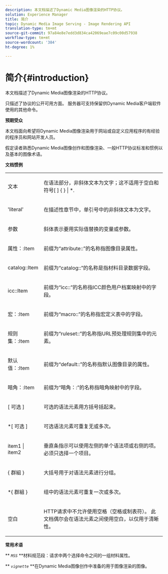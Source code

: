 ```yaml
---
description: 本文档描述了Dynamic Media图像渲染的HTTP协议。
solution: Experience Manager
title: 简介
topic: Dynamic Media Image Serving - Image Rendering API
translation-type: tm+mt
source-git-commit: 97a84e8e7edd3d834ca42069eae7c09c00d57938
workflow-type: tm+mt
source-wordcount: '384'
ht-degree: 1%

---
```



# 简介{#introduction}

本文档描述了Dynamic Media图像渲染的HTTP协议。

只描述了协议的公开可用方面。 服务器可支持保留供Dynamic Media客户端软件使用的其他命令。

**预期受众**

本文档面向希望将Dynamic Media图像渲染用于网站或自定义应用程序的有经验的程序员和网站开发人员。

假定读者熟悉Dynamic Media图像创作和图像渲染、一般HTTP协议标准和惯例以及基本的图像术语。

**文档惯例**

<table id="simpletable_E96BA470B3CE4266A9E6ED0440A56C40"> 
 <tr class="strow"> 
  <td class="stentry"> <p>文本 </p> </td> 
  <td class="stentry"> <p>在语法部分，非斜体文本为文字；这不适用于空白和符号[ ] { } | *. </p> </td> 
 </tr> 
 <tr class="strow"> 
  <td class="stentry"> <p>'literal' </p> </td> 
  <td class="stentry"> <p>在描述性章节中，单引号中的非斜体文本为文字。 </p> </td> 
 </tr> 
 <tr class="strow"> 
  <td class="stentry"> <p> <span class="varname"> 参数 </span> </p> </td> 
  <td class="stentry"> <p>斜体表示要用实际值替换的变量或参数。 </p> </td> 
 </tr> 
 <tr class="strow"> 
  <td class="stentry"> <p> <span class="codeph"> 属性：:Item  </span> </p> </td> 
  <td class="stentry"> <p>前缀为“attribute::”的名称指图像目录属性。 </p> </td> 
 </tr> 
 <tr class="strow"> 
  <td class="stentry"> <p> <span class="codeph"> catalog::Item  </span> </p> </td> 
  <td class="stentry"> <p>前缀为“catalog::”的名称是指材料目录数据字段。 </p> </td> 
 </tr> 
 <tr class="strow"> 
  <td class="stentry"> <p> <span class="codeph"> icc::Item  </span> </p> </td> 
  <td class="stentry"> <p>前缀为“icc::”的名称指ICC颜色用户档案映射中的字段。 </p> </td> 
 </tr> 
 <tr class="strow"> 
  <td class="stentry"> <p> <span class="codeph"> 宏：:Item  </span> </p> </td> 
  <td class="stentry"> <p>前缀为“macro::”的名称指宏定义表中的字段。 </p> </td> 
 </tr> 
 <tr class="strow"> 
  <td class="stentry"> <p> <span class="codeph"> 规则集：:Item  </span> </p> </td> 
  <td class="stentry"> <p>前缀为“ruleset::”的名称指URL预处理规则集中的元素。 </p> </td> 
 </tr> 
 <tr class="strow"> 
  <td class="stentry"> <p> <span class="codeph"> 默认值：:Item  </span> </p> </td> 
  <td class="stentry"> <p>前缀为“default::”的名称指默认图像目录的属性。 </p> </td> 
 </tr> 
 <tr class="strow"> 
  <td class="stentry"> <span class="codeph"> 暗角：:Item  </span> </td> 
  <td class="stentry"> <p>前缀为“暗角：:”的名称指暗角映射中的字段。 </p> </td> 
 </tr> 
 <tr class="strow"> 
  <td class="stentry"> <p>[ <span class="varname">可选</span> ] </p> </td> 
  <td class="stentry"> <p>可选的语法元素用方括号括起来。 </p> </td> 
 </tr> 
 <tr class="strow"> 
  <td class="stentry"> <p>*[ <span class="varname">可选</span> ] </p> </td> 
  <td class="stentry"> <p>可选语法元素可重复无或多次。 </p> </td> 
 </tr> 
 <tr class="strow"> 
  <td class="stentry"> <p> <span class="varname"> item1  </span>|  <span class="varname"> item2  </span> </p> </td> 
  <td class="stentry"> <p>垂直条指示可以使用左侧的单个语法项或右侧的项。 必须只选择一个项目。 </p> </td> 
 </tr> 
 <tr class="strow"> 
  <td class="stentry"> <p>{ <span class="varname"> 群組 </span> } </p> </td> 
  <td class="stentry"> <p>大括号用于对语法元素进行分组。 </p> </td> 
 </tr> 
 <tr class="strow"> 
  <td class="stentry"> <p>*{ <span class="varname"> 群組 </span> } </p> </td> 
  <td class="stentry"> <p>组中的语法元素可重复一次或多次。 </p> </td> 
 </tr> 
 <tr class="strow"> 
  <td class="stentry"> <p>空白 </p> </td> 
  <td class="stentry"> <p>HTTP请求中不允许使用空格（空格或制表符）。 此文档偶尔会在语法元素之间使用空白，以仅用于清晰性。 </p> </td> 
 </tr> 
</table>

**常用术语**

** *`MSS`* **材料规范段：请求中两个选择命令之间的一组材料属性。

** *`vignette`* **在Dynamic Media图像创作中准备的用于图像渲染的图像。
